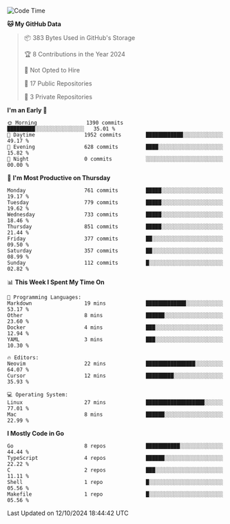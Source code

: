 <!--START_SECTION:waka-->
![Code Time](http://img.shields.io/badge/Code%20Time-879%20hrs%2011%20mins-blue)

**🐱 My GitHub Data** 

> 📦 383 Bytes Used in GitHub's Storage 
 > 
> 🏆 8 Contributions in the Year 2024
 > 
> 🚫 Not Opted to Hire
 > 
> 📜 17 Public Repositories 
 > 
> 🔑 3 Private Repositories 
 > 
**I'm an Early 🐤** 

```text
🌞 Morning                1390 commits        █████████░░░░░░░░░░░░░░░░   35.01 % 
🌆 Daytime                1952 commits        ████████████░░░░░░░░░░░░░   49.17 % 
🌃 Evening                628 commits         ████░░░░░░░░░░░░░░░░░░░░░   15.82 % 
🌙 Night                  0 commits           ░░░░░░░░░░░░░░░░░░░░░░░░░   00.00 % 
```
📅 **I'm Most Productive on Thursday** 

```text
Monday                   761 commits         █████░░░░░░░░░░░░░░░░░░░░   19.17 % 
Tuesday                  779 commits         █████░░░░░░░░░░░░░░░░░░░░   19.62 % 
Wednesday                733 commits         █████░░░░░░░░░░░░░░░░░░░░   18.46 % 
Thursday                 851 commits         █████░░░░░░░░░░░░░░░░░░░░   21.44 % 
Friday                   377 commits         ██░░░░░░░░░░░░░░░░░░░░░░░   09.50 % 
Saturday                 357 commits         ██░░░░░░░░░░░░░░░░░░░░░░░   08.99 % 
Sunday                   112 commits         █░░░░░░░░░░░░░░░░░░░░░░░░   02.82 % 
```


📊 **This Week I Spent My Time On** 

```text
💬 Programming Languages: 
Markdown                 19 mins             █████████████░░░░░░░░░░░░   53.17 % 
Other                    8 mins              ██████░░░░░░░░░░░░░░░░░░░   23.60 % 
Docker                   4 mins              ███░░░░░░░░░░░░░░░░░░░░░░   12.94 % 
YAML                     3 mins              ███░░░░░░░░░░░░░░░░░░░░░░   10.30 % 

🔥 Editors: 
Neovim                   22 mins             ████████████████░░░░░░░░░   64.07 % 
Cursor                   12 mins             █████████░░░░░░░░░░░░░░░░   35.93 % 

💻 Operating System: 
Linux                    27 mins             ███████████████████░░░░░░   77.01 % 
Mac                      8 mins              ██████░░░░░░░░░░░░░░░░░░░   22.99 % 
```

**I Mostly Code in Go** 

```text
Go                       8 repos             ███████████░░░░░░░░░░░░░░   44.44 % 
TypeScript               4 repos             ██████░░░░░░░░░░░░░░░░░░░   22.22 % 
C                        2 repos             ███░░░░░░░░░░░░░░░░░░░░░░   11.11 % 
Shell                    1 repo              █░░░░░░░░░░░░░░░░░░░░░░░░   05.56 % 
Makefile                 1 repo              █░░░░░░░░░░░░░░░░░░░░░░░░   05.56 % 
```




 Last Updated on 12/10/2024 18:44:42 UTC
<!--END_SECTION:waka-->
